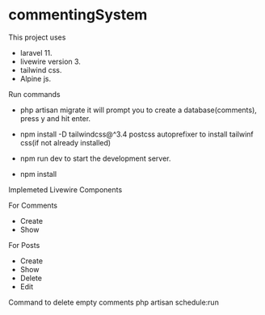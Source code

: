 # commentingSystem
This project uses 

- laravel 11.
- livewire version 3.
- tailwind css.
- Alpine js.

Run commands

- php artisan migrate
    it will prompt you to create a database(comments), press y and hit enter.

- npm install -D tailwindcss@^3.4 postcss autoprefixer
    to install tailwinf css(if not already installed)

- npm run dev
    to start the development server.

- npm install


Implemeted Livewire Components

For Comments
- Create
- Show

For Posts
- Create
- Show
- Delete
- Edit


Command to delete empty comments
php artisan schedule:run
